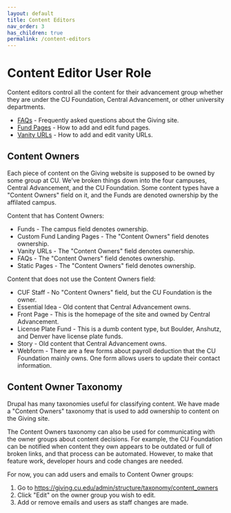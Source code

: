 ```yaml
---
layout: default
title: Content Editors
nav_order: 3
has_children: true
permalink: /content-editors
---
```


# Content Editor User Role

Content editors control all the content for their advancement group whether they are under the CU Foundation, 
Central Advancement, or other university departments.

- [FAQs](faqs.md) - Frequently asked questions about the Giving site.
- [Fund Pages](fund-pages.md) - How to add and edit fund pages.
- [Vanity URLs](vanity-urls.md) - How to add and edit vanity URLs.

## Content Owners

Each piece of content on the Giving website is supposed to be owned by some group at CU. We've broken 
things down into the four campuses, Central Advancement, and the CU Foundation. Some content types 
have a "Content Owners" field on it, and the Funds are denoted ownership by the affilated campus.

Content that has Content Owners:
- Funds - The campus field denotes ownership.
- Custom Fund Landing Pages - The "Content Owners" field denotes ownership.
- Vanity URLs - The "Content Owners" field denotes ownership.
- FAQs - The "Content Owners" field denotes ownership.
- Static Pages - The "Content Owners" field denotes ownership.

Content that does not use the Content Owners field:
- CUF Staff - No "Content Owners" field, but the CU Foundation is the owner.
- Essential Idea - Old content that Central Advancement owns.
- Front Page - This is the homepage of the site and owned by Central Advancement.
- License Plate Fund - This is a dumb content type, but Boulder, Anshutz, and Denver have license plate 
  funds.
- Story - Old content that Central Advancement owns.
- Webform - There are a few forms about payroll deduction that the CU Foundation mainly owns. One 
  form allows users to update their contact information.

## Content Owner Taxonomy

Drupal has many taxonomies useful for classifying content. We have made a "Content Owners" taxonomy 
that is used to add ownership to content on the Giving site.

The Content Owners taxonomy can also be used for communicating with the owner groups about content 
decisions. For example, the CU Foundation can be notified when content they own appears to be 
outdated or full of broken links, and that process can be automated. However, to make that feature 
work, developer hours and code changes are needed.

For now, you can add users and emails to Content Owner groups:
1. Go to https://giving.cu.edu/admin/structure/taxonomy/content_owners
2. Click "Edit" on the owner group you wish to edit.
3. Add or remove emails and users as staff changes are made.
